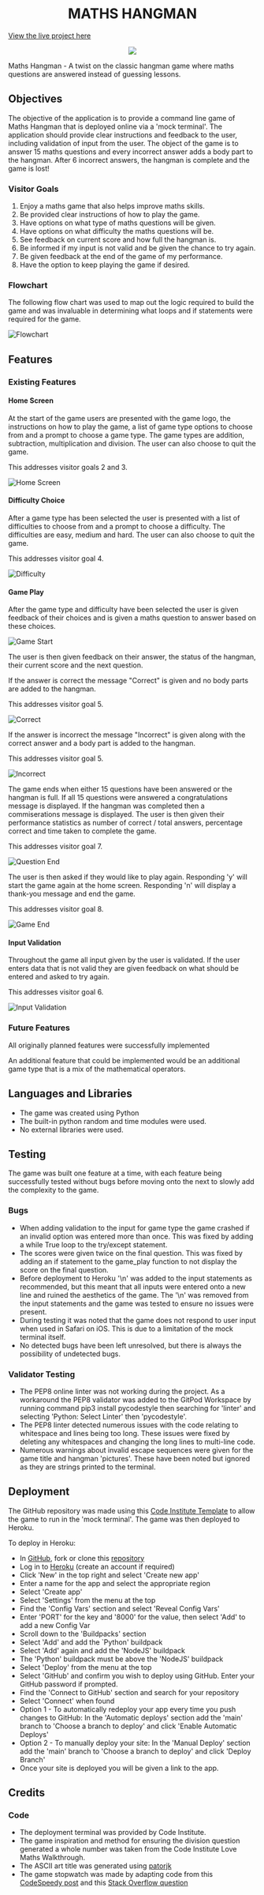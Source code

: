# <h1 align="center">**MATHS HANGMAN**</h1>

[View the live project here](https://maths-hangman.herokuapp.com/)

<p align="center">
    <img src="readme_assets/game_title.png">
</p>

Maths Hangman - A twist on the classic hangman game where maths questions are answered instead of guessing lessons.

## Objectives
The objective of the application is to provide a command line game of Maths Hangman that is deployed online via a 'mock terminal'. The application should provide clear instructions and feedback to the user, including validation of input from the user. The object of the game is to answer 15 maths questions and every incorrect answer adds a body part to the hangman. After 6 incorrect answers, the hangman is complete and the game is lost! 

### Visitor Goals

1. Enjoy a maths game that also helps improve maths skills.
2. Be provided clear instructions of how to play the game.
3. Have options on what type of maths questions will be given.
4. Have options on what difficulty the maths questions will be.
5. See feedback on current score and how full the hangman is.
6. Be informed if my input is not valid and be given the chance to try again.
7. Be given feedback at the end of the game of my performance.
8. Have the option to keep playing the game if desired.

### Flowchart
The following flow chart was used to map out the logic required to build the game and was invaluable in determining what loops and if statements were required for the game.

![Flowchart](readme_assets/flowchart.png)

## Features
### Existing Features
#### Home Screen
At the start of the game users are presented with the game logo, the instructions on how to play the game, a list of game type options to choose from and a prompt to choose a game type. The game types are addition, subtraction, multiplication and division. The user can also choose to quit the game.

This addresses visitor goals 2 and 3.

![Home Screen](readme_assets/initial_screen.png)

#### Difficulty Choice
After a game type has been selected the user is presented with a list of difficulties to choose from and a prompt to choose a difficulty. The difficulties are easy, medium and hard. The user can also choose to quit the game.

This addresses visitor goal 4.

![Difficulty](readme_assets/difficulty.png)

#### Game Play
After the game type and difficulty have been selected the user is given feedback of their choices and is given a maths question to answer based on these choices.

![Game Start](readme_assets/question_start.png)

The user is then given feedback on their answer, the status of the hangman, their current score and the next question.

If the answer is correct the message "Correct" is given and no body parts are added to the hangman.

This addresses visitor goal 5.

![Correct](readme_assets/correct_answer.png)

If the answer is incorrect the message "Incorrect" is given along with the correct answer and a body part is added to the hangman.

This addresses visitor goal 5.

![Incorrect](readme_assets/incorrect_answer.png)

The game ends when either 15 questions have been answered or the hangman is full. If all 15 questions were answered a congratulations message is displayed. If the hangman was completed then a commiserations message is displayed. The user is then given their performance statistics as number of correct / total answers, percentage correct and time taken to complete the game.

This addresses visitor goal 7.

![Question End](readme_assets/question_end.png)

The user is then asked if they would like to play again. Responding 'y' will start the game again at the home screen. Responding 'n' will display a thank-you message and end the game.

This addresses visitor goal 8.

![Game End](readme_assets/game_end.png)

#### Input Validation
Throughout the game all input given by the user is validated. If the user enters data that is not valid they are given feedback on what should be entered and asked to try again.

This addresses visitor goal 6.

![Input Validation](readme_assets/validation.png)

### Future Features
All originally planned features were successfully implemented

An additional feature that could be implemented would be an additional game type that is a mix of the mathematical operators.

## Languages and Libraries
- The game was created using Python
- The built-in python random and time modules were used.
- No external libraries were used.

## Testing
The game was built one feature at a time, with each feature being successfully tested without bugs before moving onto the next to slowly add the complexity to the game.

### Bugs
- When adding validation to the input for game type the game crashed if an invalid option was entered more than once. This was fixed by adding a while True loop to the try/except statement.
- The scores were given twice on the final question. This was fixed by adding an if statement to the game_play function to not display the score on the final question.
- Before deployment to Heroku '\n' was added to the input statements as recommended, but this meant that all inputs were entered onto a new line and ruined the aesthetics of the game. The '\n' was removed from the input statements and the game was tested to ensure no issues were present.
- During testing it was noted that the game does not respond to user input when used in Safari on iOS. This is due to a limitation of the mock terminal itself.
- No detected bugs have been left unresolved, but there is always the possibility of undetected bugs.

### Validator Testing
- The PEP8 online linter was not working during the project. As a workaround the PEP8 validator was added to the GitPod Workspace by running command pip3 install pycodestyle then searching for 'linter' and selecting 'Python: Select Linter' then 'pycodestyle'.
- The PEP8 linter detected numerous issues with the code relating to whitespace and lines being too long. These issues were fixed by deleting any whitespaces and changing the long lines to multi-line code.
- Numerous warnings about invalid escape sequences were given for the game title and hangman 'pictures'. These have been noted but ignored as they are strings printed to the terminal.

## Deployment
The GitHub repository was made using this [Code Institute Template](https://github.com/Code-Institute-Org/python-essentials-template) to allow the game to run in the 'mock terminal'. The game was then deployed to Heroku.

To deploy in Heroku:
- In [GitHub](https://github.com), fork or clone this [repository](https://github.com/Porsil/maths-hangman)
- Log in to [Heroku](https://www.heroku.com) (create an account if required)
- Click 'New' in the top right and select 'Create new app' 
- Enter a name for the app and select the appropriate region
- Select 'Create app'
- Select 'Settings' from the menu at the top
- Find the 'Config Vars' section and select 'Reveal Config Vars'
- Enter 'PORT' for the key and '8000' for the value, then select 'Add' to add a new Config Var
- Scroll down to the 'Buildpacks' section
- Select 'Add' and add the `Python' buildpack
- Select 'Add' again and add the 'NodeJS' buildpack
- The 'Python' buildpack must be above the 'NodeJS' buildpack
- Select 'Deploy' from the menu at the top
- Select 'GitHub' and confirm you wish to deploy using GitHub. Enter your GitHub password if prompted.
- Find the 'Connect to GitHub' section and search for your repository
- Select 'Connect' when found
- Option 1 - To automatically redeploy your app every time you push changes to GitHub: In the 'Automatic deploys' section add the 'main' branch to 'Choose a branch to deploy' and click 'Enable Automatic Deploys'
- Option 2 - To manually deploy your site: In the 'Manual Deploy' section add the 'main' branch to 'Choose a branch to deploy' and click 'Deploy Branch'
- Once your site is deployed you will be given a link to the app.

## Credits
### Code
- The deployment terminal was provided by Code Institute.
- The game inspiration and method for ensuring the division question generated a whole number was taken from the Code Institute Love Maths Walkthrough.
- The ASCII art title was generated using [patorjk](https://patorjk.com/software/taag/#p=display&f=Standard&t=%20%20%20%20%20%20Maths%0AHangman)
- The game stopwatch was made by adapting code from this [CodeSpeedy post](https://www.codespeedy.com/how-to-create-a-stopwatch-in-python/) and this [Stack Overflow question](https://stackoverflow.com/questions/3505831/in-python-how-do-i-convert-a-single-digit-number-into-a-double-digits-string)
